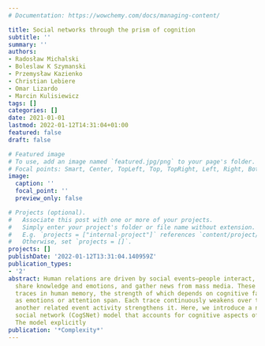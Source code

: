 ```yaml
---
# Documentation: https://wowchemy.com/docs/managing-content/

title: Social networks through the prism of cognition
subtitle: ''
summary: ''
authors:
- Radosław Michalski
- Boleslaw K Szymanski
- Przemysław Kazienko
- Christian Lebiere
- Omar Lizardo
- Marcin Kulisiewicz
tags: []
categories: []
date: 2021-01-01
lastmod: 2022-01-12T14:31:04+01:00
featured: false
draft: false

# Featured image
# To use, add an image named `featured.jpg/png` to your page's folder.
# Focal points: Smart, Center, TopLeft, Top, TopRight, Left, Right, BottomLeft, Bottom, BottomRight.
image:
  caption: ''
  focal_point: ''
  preview_only: false

# Projects (optional).
#   Associate this post with one or more of your projects.
#   Simply enter your project's folder or file name without extension.
#   E.g. `projects = ["internal-project"]` references `content/project/deep-learning/index.md`.
#   Otherwise, set `projects = []`.
projects: []
publishDate: '2022-01-12T13:31:04.140959Z'
publication_types:
- '2'
abstract: Human relations are driven by social events—people interact, exchange information,
  share knowledge and emotions, and gather news from mass media. These events leave
  traces in human memory, the strength of which depends on cognitive factors such
  as emotions or attention span. Each trace continuously weakens over time unless
  another related event activity strengthens it. Here, we introduce a novel cognition-driven
  social network (CogSNet) model that accounts for cognitive aspects of social perception.
  The model explicitly
publication: '*Complexity*'
---
```

